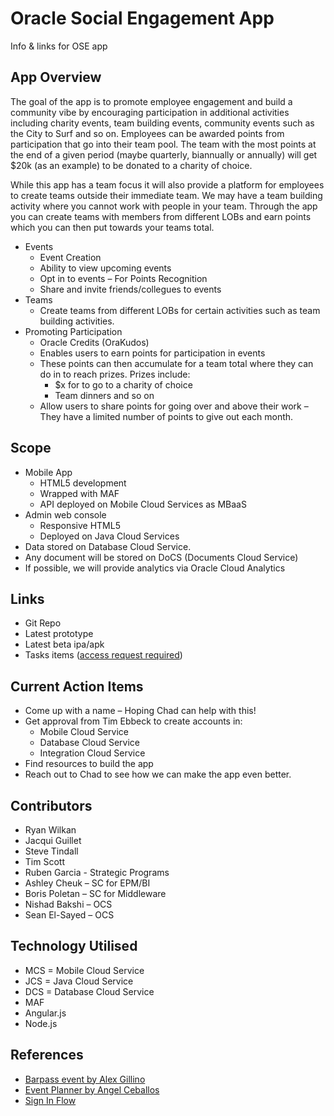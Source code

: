 # Oracle Social Engagement App

Info & links for OSE app

## App Overview

The goal of the app is to promote employee engagement and build a community vibe by encouraging participation in additional activities including charity events, team building events, community events such as the City to Surf and so on. Employees can be awarded points from participation that go into their team pool. The team with the most points at the end of a given period (maybe quarterly, biannually or annually) will get $20k (as an example) to be donated to a charity of choice.

While this app has a team focus it will also provide a platform for employees to create teams outside their immediate team. We may have a team building activity where you cannot work with people in your team. Through the app you can create teams with members from different LOBs and earn points which you can then put towards your teams total.

- Events
  - Event Creation
  - Ability to view upcoming events
  - Opt in to events – For Points Recognition
  - Share and invite friends/collegues to events
- Teams
  - Create teams from different LOBs for certain activities such as team building activities.
- Promoting Participation
  - Oracle Credits (OraKudos)
  - Enables users to earn points for participation in events
  - These points can then accumulate for a team total where they can do in to reach prizes. Prizes include:
    - $x for to go to a charity of choice
    - Team dinners and so on
  - Allow users to share points for going over and above their work – They have a limited number of points to give out each month.

## Scope

- Mobile App
  - HTML5 development
  - Wrapped with MAF
  - API deployed on Mobile Cloud Services as MBaaS
- Admin web console
	- Responsive HTML5
  - Deployed on Java Cloud Services
- Data stored on Database Cloud Service.
- Any document will be stored on DoCS (Documents Cloud Service)
- If possible, we will provide analytics via Oracle Cloud Analytics

## Links

 - Git Repo
 - Latest prototype
 - Latest beta ipa/apk
 - Tasks items ([access request required](mailto:ruben.garcia.mohedano@oracle.com))

## Current Action Items

- Come up with a name – Hoping Chad can help with this!
- Get approval from Tim Ebbeck to create accounts in:
  - Mobile Cloud Service
  - Database Cloud Service
  - Integration Cloud Service
- Find resources to build the app
- Reach out to Chad to see how we can make the app even better.

## Contributors

- Ryan Wilkan
- Jacqui Guillet
- Steve Tindall
- Tim Scott
- Ruben Garcia - Strategic Programs
- Ashley Cheuk – SC for EPM/BI
- Boris Poletan – SC for Middleware
- Nishad Bakshi – OCS
- Sean El-Sayed – OCS

## Technology Utilised

- MCS = Mobile Cloud Service
- JCS = Java Cloud Service
- DCS = Database Cloud Service
- MAF
- Angular.js
- Node.js

## References

- [Barpass event by Alex Gillino](https://dribbble.com/shots/1996295-Barpass-iOS-8/attachments/350605)
- [Event Planner by Angel Ceballos](https://dribbble.com/shots/2014828-Event-Planner-Event-View/attachments/355665)
- [Sign In Flow](https://dribbble.com/shots/1756772-Sign-In-Flow-Powder-App/attachments/285561)
